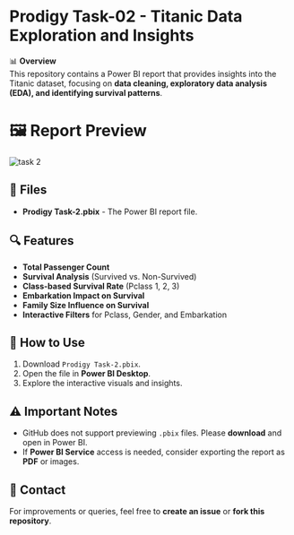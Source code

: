# Prodigy Task-02 - Titanic Data Exploration and Insights  

📊 **Overview**  
This repository contains a Power BI report that provides insights into the Titanic dataset, focusing on **data cleaning, exploratory data analysis (EDA), and identifying survival patterns**.  


# 🖼️ Report Preview  
![task 2](https://github.com/user-attachments/assets/02562e5c-10fc-420b-9673-6de8725f19a9)


## 📂 Files  
- **Prodigy Task-2.pbix** - The Power BI report file.  

## 🔍 Features  
- **Total Passenger Count**  
- **Survival Analysis** (Survived vs. Non-Survived)  
- **Class-based Survival Rate** (Pclass 1, 2, 3)  
- **Embarkation Impact on Survival**  
- **Family Size Influence on Survival**  
- **Interactive Filters** for Pclass, Gender, and Embarkation  

## 🚀 How to Use  
1. Download `Prodigy Task-2.pbix`.  
2. Open the file in **Power BI Desktop**.  
3. Explore the interactive visuals and insights.  

## ⚠️ Important Notes  
- GitHub does not support previewing `.pbix` files. Please **download** and open in Power BI.  
- If **Power BI Service** access is needed, consider exporting the report as **PDF** or images.  

## 📩 Contact  
For improvements or queries, feel free to **create an issue** or **fork this repository**.  
